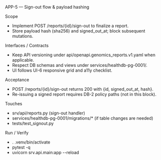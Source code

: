 APP-5 — Sign-out flow & payload hashing

Scope
- Implement POST /reports/{id}/sign-out to finalize a report.
- Store payload hash (sha256) and signed_out_at; block subsequent mutations.

Interfaces / Contracts
- Keep API versioning under api/openapi.genomics_reports.v1.yaml when applicable.
- Respect DB schemas and views under services/healthdb-pg-0001/.
- UI follows UI-6 responsive grid and a11y checklist.

Acceptance
- POST /reports/{id}/sign-out returns 200 with {id, signed_out_at, hash}.
- Re-issuing a signed report requires DB-2 policy paths (not in this block).

Touches
- srv/api/reports.py (sign-out handler)
- services/healthdb-pg-0001/migrations/* (if table changes are needed)
- tests/test_signout.py

Run / Verify
- . .venv/bin/activate
- pytest -q
- uvicorn srv.api.main:app --reload
